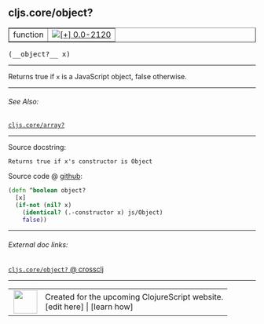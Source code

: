 ## cljs.core/object?



 <table border="1">
<tr>
<td>function</td>
<td><a href="https://github.com/cljsinfo/cljs-api-docs/tree/0.0-2120"><img valign="middle" alt="[+] 0.0-2120" title="Added in 0.0-2120" src="https://img.shields.io/badge/+-0.0--2120-lightgrey.svg"></a> </td>
</tr>
</table>


 <samp>
(__object?__ x)<br>
</samp>

---

Returns true if `x` is a JavaScript object, false otherwise.

---


###### See Also:

[`cljs.core/array?`](cljs.core_arrayQMARK.md)<br>

---


Source docstring:

```
Returns true if x's constructor is Object
```


Source code @ [github](https://github.com/clojure/clojurescript/blob/r3119/src/cljs/cljs/core.cljs#L173-L178):

```clj
(defn ^boolean object?
  [x]
  (if-not (nil? x)
    (identical? (.-constructor x) js/Object)
    false))
```

<!--
Repo - tag - source tree - lines:

 <pre>
clojurescript @ r3119
└── src
    └── cljs
        └── cljs
            └── <ins>[core.cljs:173-178](https://github.com/clojure/clojurescript/blob/r3119/src/cljs/cljs/core.cljs#L173-L178)</ins>
</pre>

-->

---



###### External doc links:

[`cljs.core/object?` @ crossclj](http://crossclj.info/fun/cljs.core.cljs/object%3F.html)<br>

---

 <table>
<tr><td>
<img valign="middle" align="right" width="48px" src="http://i.imgur.com/Hi20huC.png">
</td><td>
Created for the upcoming ClojureScript website.<br>
[edit here] | [learn how]
</td></tr></table>

[edit here]:https://github.com/cljsinfo/cljs-api-docs/blob/master/cljsdoc/cljs.core_objectQMARK.cljsdoc
[learn how]:https://github.com/cljsinfo/cljs-api-docs/wiki/cljsdoc-files

<!--

This information was too distracting to show to readers, but I'll leave it
commented here since it is helpful to:

- pretty-print the data used to generate this document
- and show how to retrieve that data



The API data for this symbol:

```clj
{:description "Returns true if `x` is a JavaScript object, false otherwise.",
 :return-type boolean,
 :ns "cljs.core",
 :name "object?",
 :signature ["[x]"],
 :history [["+" "0.0-2120"]],
 :type "function",
 :related ["cljs.core/array?"],
 :full-name-encode "cljs.core_objectQMARK",
 :source {:code "(defn ^boolean object?\n  [x]\n  (if-not (nil? x)\n    (identical? (.-constructor x) js/Object)\n    false))",
          :title "Source code",
          :repo "clojurescript",
          :tag "r3119",
          :filename "src/cljs/cljs/core.cljs",
          :lines [173 178]},
 :full-name "cljs.core/object?",
 :docstring "Returns true if x's constructor is Object"}

```

Retrieve the API data for this symbol:

```clj
;; from Clojure REPL
(require '[clojure.edn :as edn])
(-> (slurp "https://raw.githubusercontent.com/cljsinfo/cljs-api-docs/catalog/cljs-api.edn")
    (edn/read-string)
    (get-in [:symbols "cljs.core/object?"]))
```

-->
